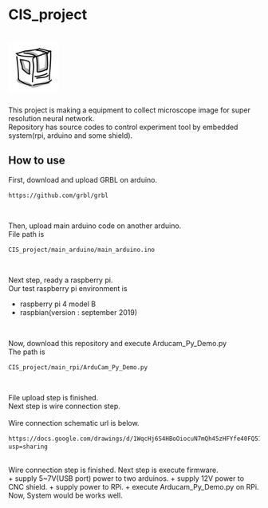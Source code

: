 # CIS_project
<img src="./logo.png" width="20%" height="20%"></br>
===
This project is making a equipment to collect microscope image for super resolution neural network.</br>
Repository has source codes to control experiment tool by embedded system(rpi, arduino and some shield).</br>

## How to use
First, download and upload GRBL on arduino.</br>
~~~
https://github.com/grbl/grbl
~~~
<br>

Then, upload main arduino code on another arduino.</br>
File path is </br>
~~~
CIS_project/main_arduino/main_arduino.ino
~~~
<br>

Next step, ready a raspberry pi.</br>
Our test raspberry pi environment is</br>
+ raspberry pi 4 model B
+ raspbian(version : september 2019)
<br>

Now, download this repository and execute Arducam_Py_Demo.py</br>
The path is
~~~
CIS_project/main_rpi/ArduCam_Py_Demo.py
~~~
<br>

File upload step is finished.</br>
Next step is wire connection step.</br>
<br>
Wire connection schematic url is below.</br>
~~~
https://docs.google.com/drawings/d/1WqcHj6S4HBoOiocuN7mQh45zHFYfe40FQ51j9Z0WwFs/edit?usp=sharing
~~~
<br>
Wire connection step is finished. Next step is execute firmware.</br>
+ supply 5~7V(USB port) power to two arduinos.
+ supply 12V power to CNC shield.
+ supply power to RPi.
+ execute Arducam_Py_Demo.py on RPi.
<br>
Now, System would be works well.
